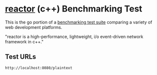 # [reactor](https://github.com/shaovie/reactor) (c++) Benchmarking Test

This is the go portion of a [benchmarking test suite](https://www.khulnasoft.com/benchmarks/) comparing a variety of web development platforms.

"reactor is a high-performance, lightweight, i/o event-driven network framework in c++."

## Test URLs

    http://localhost:8080/plaintext
